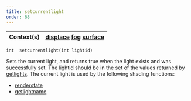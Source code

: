 ```yaml
---
title: setcurrentlight
order: 68
---
```

| Context(s) | [displace](../contexts/displace.html)  [fog](../contexts/fog.html)  [surface](../contexts/surface.html) |
| --- | --- |

`int  setcurrentlight(int lightid)`

Sets the current light, and returns true when the light exists and was successfully set. The lightid should be in the set of the values returned by [getlights](/en/houdini-vex/shading-and-rendering/getlights "Returns an array of light identifiers for the currently shaded surface."). The current light is used by the following shading functions:

- [renderstate](/en/houdini-vex/shading-and-rendering/renderstate "Queries the renderer for a named property.")
- [getlightname](/en/houdini-vex/shading-and-rendering/getlightname "Returns the name of the current light when called from within an illuminance loop, or converts an integer light ID into the light’s name.")

